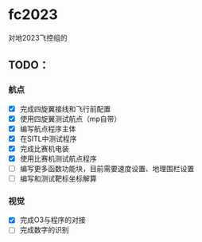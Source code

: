 # fc2023
对地2023飞控组的

## TODO：

### 航点
- [x] 完成四旋翼接线和飞行前配置
- [x] 使用四旋翼测试航点（mp自带）
- [x] 编写航点程序主体
- [x] 在SITL中测试程序
- [x] 完成比赛机电装
- [x] 使用比赛机测试航点程序
- [ ] 编写更多函数功能块，目前需要速度设置、地理围栏设置
- [ ] 编写和测试靶标坐标解算

### 视觉
- [x] 完成O3与程序的对接
- [ ] 完成数字的识别
